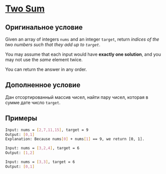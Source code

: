 # [Two Sum](https://leetcode.com/problems/two-sum/)

## Оригинальное условие

Given an array of integers `nums` and an integer `target`, return *indices of the two numbers such that they add up to `target`*.

You may assume that each input would have **exactly one solution**, and you may not use the *same* element twice.

You can return the answer in any order.

## Дополненное условие

Дан отсортированный массив чисел, найти пару чисел, которая в сумме дате число `target`.

## Примеры

```bash
Input: nums = [2,7,11,15], target = 9
Output: [0,1]
Explanation: Because nums[0] + nums[1] == 9, we return [0, 1].
```

```bash
Input: nums = [3,2,4], target = 6
Output: [1,2]
```

```bash
Input: nums = [3,3], target = 6
Output: [0,1]
```
